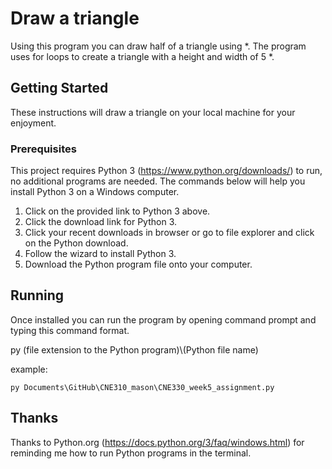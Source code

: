 # Draw a triangle

Using this program you can draw half of a triangle using \*.
The program uses for loops to create a triangle with a height and width of 5 \*.

## Getting Started

These instructions will draw a triangle on your local machine for your enjoyment. 

### Prerequisites

This project requires Python 3 (https://www.python.org/downloads/) to run, no additional programs are needed. The commands below will help you install Python 3 on a Windows computer.

1. Click on the provided link to Python 3 above.
2. Click the download link for Python 3.
3. Click your recent downloads in browser or go to file explorer and click on the Python   download.
4. Follow the wizard to install Python 3. 
5. Download the Python program file onto your computer. 

## Running
Once installed you can run the program by opening command prompt and typing this command format.

py (file extension to the Python program)\\(Python file name)

example: 
```
py Documents\GitHub\CNE310_mason\CNE330_week5_assignment.py
```


## Thanks
Thanks to Python.org (https://docs.python.org/3/faq/windows.html) for reminding me how to run Python programs in the terminal.  
